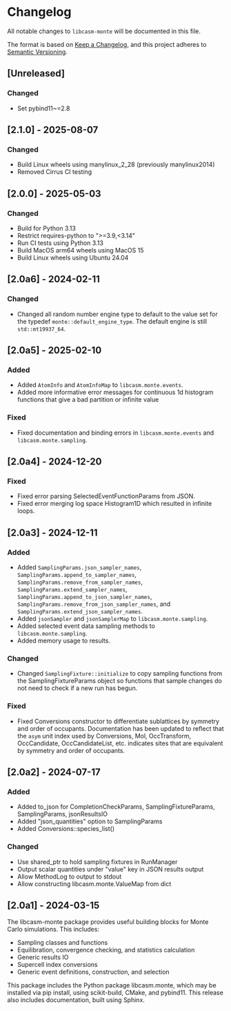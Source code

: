 # Changelog

All notable changes to `libcasm-monte` will be documented in this file.

The format is based on [Keep a Changelog](https://keepachangelog.com/en/1.1.0/),
and this project adheres to [Semantic Versioning](https://semver.org/spec/v2.0.0.html).

## [Unreleased]

### Changed

- Set pybind11~=2.8


## [2.1.0] - 2025-08-07

### Changed

- Build Linux wheels using manylinux_2_28 (previously manylinux2014)
- Removed Cirrus CI testing


## [2.0.0] - 2025-05-03

### Changed

- Build for Python 3.13
- Restrict requires-python to ">=3.9,<3.14"
- Run CI tests using Python 3.13
- Build MacOS arm64 wheels using MacOS 15
- Build Linux wheels using Ubuntu 24.04


## [2.0a6] - 2024-02-11

### Changed

- Changed all random number engine type to default to the value set for the typedef `monte::default_engine_type`. The default engine is still `std::mt19937_64`.


## [2.0a5] - 2025-02-10

### Added

- Added `AtomInfo` and `AtomInfoMap` to `libcasm.monte.events`.
- Added more informative error messages for continuous 1d histogram functions that give a bad partition or infinite value

### Fixed

- Fixed documentation and binding errors in `libcasm.monte.events` and `libcasm.monte.sampling`.


## [2.0a4] - 2024-12-20

### Fixed

- Fixed error parsing SelectedEventFunctionParams from JSON.
- Fixed error merging log space Histogram1D which resulted in infinite loops.


## [2.0a3] - 2024-12-11

### Added

- Added `SamplingParams.json_sampler_names`, `SamplingParams.append_to_sampler_names`, `SamplingParams.remove_from_sampler_names`, `SamplingParams.extend_sampler_names`, `SamplingParams.append_to_json_sampler_names`, `SamplingParams.remove_from_json_sampler_names`, and `SamplingParams.extend_json_sampler_names`.
- Added `jsonSampler` and `jsonSamplerMap` to `libcasm.monte.sampling`.
- Added selected event data sampling methods to `libcasm.monte.sampling`.
- Added memory usage to results.

### Changed

- Changed `SamplingFixture::initialize` to copy sampling functions from the SamplingFixtureParams object so functions that sample changes do not need to check if a new run has begun.

### Fixed

- Fixed Conversions constructor to differentiate sublattices by symmetry and order of occupants. Documentation has been updated to reflect that the `asym` unit index used by Conversions, Mol, OccTransform, OccCandidate, OccCandidateList, etc. indicates sites that are equivalent by symmetry and order of occupants.


## [2.0a2] - 2024-07-17

### Added

- Added to_json for CompletionCheckParams, SamplingFixtureParams, SamplingParams, jsonResultsIO
- Added "json_quantities" option to SamplingParams
- Added Conversions::species_list()

### Changed

- Use shared_ptr to hold sampling fixtures in RunManager
- Output scalar quantities under "value" key in JSON results output
- Allow MethodLog to output to stdout
- Allow constructing libcasm.monte.ValueMap from dict 


## [2.0a1] - 2024-03-15

The libcasm-monte package provides useful building blocks for Monte Carlo simulations. This includes:

- Sampling classes and functions
- Equilibration, convergence checking, and statistics calculation
- Generic results IO
- Supercell index conversions
- Generic event definitions, construction, and selection

This package includes the Python package libcasm.monte, which may be installed via pip install, using scikit-build, CMake, and pybind11. This release also includes documentation, built using Sphinx.
